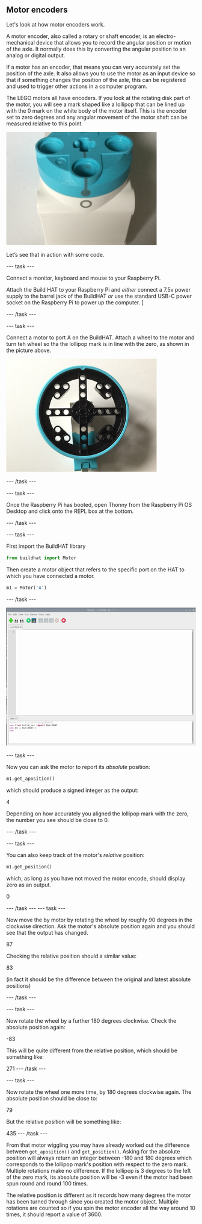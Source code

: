 ## Motor encoders

Let's look at how motor encoders work.

A motor encoder, also called a rotary or shaft encoder, is an electro-mechanical device that allows you to record the angular position or motion of the axle. It normally does this by converting the angular position to an analog or digital output. 

If a motor has an encoder, that means you can very accurately set the position of the axle. It also allows you to use the motor as an input device so that if something changes the position of the axle, this can be registered and used to trigger other actions in a computer program. 

The LEGO motors all have encoders. If you look at the rotating disk part of the motor, you will see a mark shaped like a lollipop that can be lined up with the 0 mark on the white body of the motor itself. This is the encoder set to zero degrees and any angular movement of the motor shaft can be measured relative to this point.

![A photo of a large LEGO motor showing the lollipop marking on the blue encoder aligned with the zero mark on the white part of the motor](images/zero.JPG)

Let’s see that in action with some code.

--- task ---

Connect a monitor, keyboard and mouse to your Raspberry Pi.

Attach the Build HAT to your Raspberry Pi and *either* connect a 7.5v power supply to the barrel jack of the BuildHAT *or* use the standard USB-C power socket on the Raspberry Pi to power up the computer. ]

--- /task ---

--- task ---

Connect a motor to port A on the BuildHAT. Attach a wheel to the motor and turn teh wheel so tha the lollipop mark is in line with the zero, as shown in the picture above.

![A photo of a large LEGO motor with a black wheel with a blue tyre attached.](images/wheel.JPG)

--- /task ---

--- task ---

Once the Raspberry Pi has booted, open Thonny from the Raspberry Pi OS Desktop and click onto the REPL box at the bottom. 


--- /task ---

--- task ---

First import the BuildHAT library

```python
from buildhat import Motor
```

Then create a motor object that refers to the specific port on the HAT to which you have connected a motor. 

```python
m1 = Motor('A')
```

--- /task ---


![A screenshot of the Thonny Python IDE showing code being run in the REPL](images/thonny_repl.png)

--- task ---

Now you can ask the motor to report its *absolute* position:

```python
m1.get_aposition()
```
which should produce a signed integer as the output:

4

Depending on how accurately you aligned the lollipop mark with the zero, the number you see should be close to 0.

--- /task ---

--- task ---

You can also keep track of the motor's *relative* position:

```python
m1.get_position()
```
which, as long as you have not moved the motor encode, should display zero as an output.

0

--- /task ---
--- task ---

Now move the by motor by rotating the wheel by roughly 90 degrees in the clockwise direction. Ask the motor's absolute position again and you should see that the output has changed.

87

Checking the relative position should a similar value:

83

(in fact it should be the difference between the original and latest absolute positions)


--- /task ---

--- task ---

Now rotate the wheel by a further 180 degrees clockwise. Check the absolute position again:

-83

This will be quite different from the relative position, which should be something like:

271
--- /task ---

--- task ---

Now rotate the wheel one more time, by 180 degrees clockwise again. The absolute position should be close to:

79

But the relative position will be something like:

435
--- /task ---

From that motor wiggling you may have already worked out the difference between `get_aposition()` and `get_position()`. Asking for the absolute position will always return an integer between -180 and 180 degrees which corresponds to the lollipop mark's position with respect to the zero mark. Multiple rotations make no difference. If the lollipop is 3 degrees to the left of the zero mark, its absolute position will be -3 even if the motor had been spun round and round 100 times.

The relative position is different as it records how many degrees the motor has been turned through since you created the motor object. Multiple rotations are counted so if you spin the motor encoder all the way around 10 times, it should report a value of 3600.


